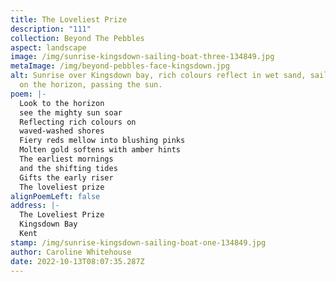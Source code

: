 ```yaml
---
title: The Loveliest Prize
description: "111"
collection: Beyond The Pebbles
aspect: landscape
image: /img/sunrise-kingsdown-sailing-boat-three-134849.jpg
metaImage: /img/beyond-pebbles-face-kingsdown.jpg
alt: Sunrise over Kingsdown bay, rich colours reflect in wet sand, sailing boat
  on the horizon, passing the sun.
poem: |-
  Look to the horizon 
  see the mighty sun soar
  Reflecting rich colours on
  waved-washed shores
  Fiery reds mellow into blushing pinks
  Molten gold softens with amber hints
  The earliest mornings
  and the shifting tides
  Gifts the early riser 
  The loveliest prize
alignPoemLeft: false
address: |-
  The Loveliest Prize
  Kingsdown Bay
  Kent
stamp: /img/sunrise-kingsdown-sailing-boat-one-134849.jpg
author: Caroline Whitehouse
date: 2022-10-13T08:07:35.287Z
---
```

